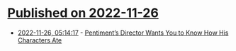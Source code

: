 # [Published on 2022-11-26](index.md)

* [2022-11-26, 05:14:17](https://news.ycombinator.com/item?id=33750208) - [Pentiment’s Director Wants You to Know How His Characters Ate](https://www.wired.com/story/pentiment-josh-sawyer-interview/)
